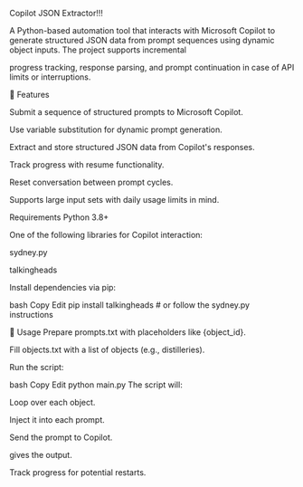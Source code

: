 Copilot JSON Extractor!!!


A Python-based automation tool that interacts with Microsoft Copilot to generate structured JSON data from prompt sequences using dynamic object inputs. The project supports incremental 

progress tracking, response parsing, and prompt continuation in case of API limits or interruptions.

🚀 Features

Submit a sequence of structured prompts to Microsoft Copilot.

Use variable substitution for dynamic prompt generation.

Extract and store structured JSON data from Copilot's responses.

Track progress with resume functionality.

Reset conversation between prompt cycles.

Supports large input sets with daily usage limits in mind.

Requirements
Python 3.8+

One of the following libraries for Copilot interaction:

sydney.py

talkingheads

Install dependencies via pip:

bash
Copy
Edit
pip install talkingheads  # or follow the sydney.py instructions


🧪 Usage
Prepare prompts.txt with placeholders like {object_id}.

Fill objects.txt with a list of objects (e.g., distilleries).

Run the script:

bash
Copy
Edit
python main.py
The script will:

Loop over each object.

Inject it into each prompt.

Send the prompt to Copilot.

gives the output.

Track progress for potential restarts.



